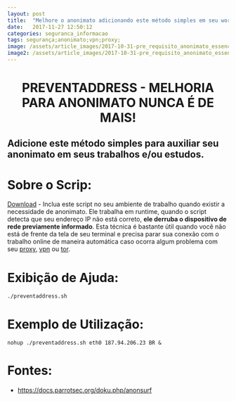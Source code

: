 ```yaml
---
layout: post
title:  "Melhore o anonimato adicionando este método simples em seu workstation"
date:   2017-11-27 12:50:12
categories: seguranca_informacao
tags: segurança;anonimato;vpn;proxy;
image: /assets/article_images/2017-10-31-pre_requisito_anonimato_essencial/imagePostAnonimato.jpg
image2: /assets/article_images/2017-10-31-pre_requisito_anonimato_essencial/imagePostAnonimato2.jpg
---
```

#	<center>PREVENTADDRESS - MELHORIA PARA ANONIMATO NUNCA É DE MAIS!</center>
##	Adicione este método simples para auxiliar seu anonimato em seus trabalhos e/ou estudos.


# Sobre o Scrip:
[Download](https://github.com/jonathanscheibel/preventaddress/blob/master/preventaddress.sh) - Inclua este script no seu ambiente de trabalho quando existir a necessidade de anonimato. Ele trabalha em runtime, quando o script detecta que seu endereço IP não está correto, **ele derruba o dispositivo de rede previamente informado**. Esta técnica é bastante útil quando você não está de frente da tela de seu terminal e precisa parar sua conexão com o trabalho online de maneira automática caso ocorra algum problema com seu [proxy](https://pt.wikipedia.org/wiki/Proxy), [vpn](https://pt.wikipedia.org/wiki/Virtual_private_network) ou [tor](https://pt.wikipedia.org/wiki/Tor_(rede_de_anonimato)). 

# Exibição de Ajuda:
	./preventaddress.sh 

# Exemplo de Utilização:
	nohup ./preventaddress.sh eth0 187.94.206.23 BR & 
  
# Fontes:
-	https://docs.parrotsec.org/doku.php/anonsurf